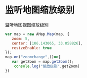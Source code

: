 # 监听地图缩放级别

监听地图视图缩放级别

```javascript
var map = new AMap.Map(map, {
   zoom: 5,
   center: [106.143065, 33.058826],
   resizeEnable: true
});
map.on("zoomchange",()=>{
   var getZoom = map.getZoom();
    console.log("缩放级别",getZoom)
})
```

